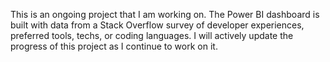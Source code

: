 This is an ongoing project that I am working on. The Power BI dashboard is built with data from a Stack Overflow survey of developer experiences, preferred tools, techs, or coding languages. 
I will actively update the progress of this project as I continue to work on it. 
